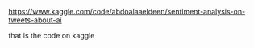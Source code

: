https://www.kaggle.com/code/abdoalaaeldeen/sentiment-analysis-on-tweets-about-ai

that is the code on kaggle 
